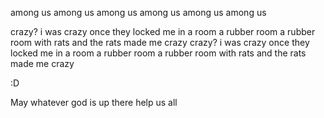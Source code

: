 among us among us among us among us among us among us

crazy?
i was crazy once
they locked me in a room
a rubber room
a rubber room with rats
and the rats made me crazy
crazy?
i was crazy once
they locked me in a room
a rubber room
a rubber room with rats
and the rats made me crazy

:D


May whatever god is up there help us all
